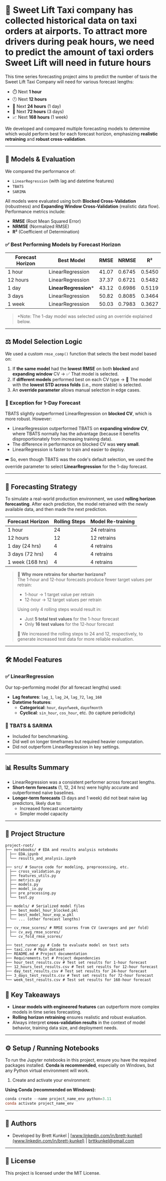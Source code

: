 # 🚕 Sweet Lift Taxi company has collected historical data on taxi orders at airports. To attract more drivers during peak hours, we need to predict the amount of taxi orders Sweet Lift will need in future hours


This time series forecasting project aims to predict the number of taxis the Sweet Lift Taxi Company will need for various forecast lengths:

- ⏱️ Next **1 hour**
- 🕛 Next **12 hours**
- 📆 Next **24 hours** (1 day)
- 📅 Next **72 hours** (3 days)
- 📈 Next **168 hours** (1 week)

We developed and compared multiple forecasting models to determine which would perform best for each forecast horizon, emphasizing **realistic retraining** and **robust cross-validation**.

---

## 🔧 Models & Evaluation

We compared the performance of:

- `LinearRegression` (with lag and datetime features)
- `TBATS` 
- `SARIMA`

All models were evaluated using both **Blocked Cross-Validation** (robustness) and **Expanding Window Cross-Validation** (realistic data flow). Performance metrics include:

- **RMSE** (Root Mean Squared Error)
- **NRMSE** (Normalized RMSE)
- **R²** (Coefficient of Determination)

### ✅ Best Performing Models by Forecast Horizon

| Forecast Horizon | Best Model         | RMSE    | NRMSE   | R²      |
|------------------|--------------------|---------|---------|---------|
| 1 hour           | LinearRegression   | 41.07   | 0.6745  | 0.5450  |
| 12 hours         | LinearRegression   | 37.37   | 0.6721  | 0.5482  |
| 1 day            | **LinearRegression*** | 43.12   | 0.6986  | 0.5119  |
| 3 days           | LinearRegression   | 50.82   | 0.8085  | 0.3464  |
| 1 week           | LinearRegression   | 50.03   | 0.7983  | 0.3627  |

> \*Note: The 1-day model was selected using an override explained below.

---

## ⚖️ Model Selection Logic

We used a custom `rmse_comp()` function that selects the best model based on:

1. If **the same model** had the **lowest RMSE** on both **blocked** and **expanding window** CV → ✅ That model is selected.
2. If **different models** performed best on each CV type → 🔁 The model with the **lowest STD across folds** (i.e., more stable) is selected.
3. An **override parameter** allows manual selection in edge cases.

### 🔄 Exception for 1-Day Forecast

TBATS slightly outperformed LinearRegression on **blocked CV**, which is more robust. However:

- LinearRegression outperformed TBATS on **expanding window CV**, where TBATS normally has the advantage (because it benefits disproportionately from increasing training data).
- The difference in performance on blocked CV was **very small**.
- LinearRegression is faster to train and easier to deploy.

➡️ So, even though TBATS was the code's default selection, we used the override parameter to select **LinearRegression** for the 1-day forecast.

---

## 🔁 Forecasting Strategy

To simulate a real-world production environment, we used **rolling horizon forecasting**. After each prediction, the model retrained with the newly available data, and then made the next prediction.

| Forecast Horizon | Rolling Steps | Model Re-training |
|------------------|---------------|--------------------|
| 1 hour           | 24            | 24 retrains        |
| 12 hours         | 12            | 12 retrains        |
| 1 day (24 hrs)   | 4             | 4 retrains         |
| 3 days (72 hrs)  | 4             | 4 retrains         |
| 1 week (168 hrs) | 4             | 4 retrains         |

> 📌 **Why more retrains for shorter horizons?**  
> The 1-hour and 12-hour forecasts produce fewer target values per retrain:
>
> - 1-hour → 1 target value per retrain  
> - 12-hour → 12 target values per retrain
>
> Using only 4 rolling steps would result in:
> - Just **5 total test values** for the 1-hour forecast
> - Only **16 test values** for the 12-hour forecast  
>
> 🔁 We increased the rolling steps to 24 and 12, respectively, to generate increased test data for more reliable evaluation.

---

## 🛠️ Model Features

### ✅ LinearRegression

Our top-performing model (for all forecast lengths) used:

- **Lag features**: `lag_1`, `lag_24`, `lag_72`, `lag_168`
- **Datetime features**:
  - **Categorical**: `hour`, `dayofweek`, `dayofmonth`
  - **Cyclical**: `sin_hour`, `cos_hour`, etc. (to capture periodicity)

### 🧠 TBATS & SARIMA

- Included for benchmarking.
- Did well on longer timeframes but required heavier computation.
- Did not outperform LinearRegression in key settings.

---

## 📊 Results Summary

- LinearRegression was a consistent performer across forecast lengths.
- **Short-term forecasts** (1, 12, 24 hrs) were highly accurate and outperformed naive baselines.
- **Longer-term forecasts** (3 days and 1 week) did not beat naive lag predictors, likely due to:
  - Increased forecast uncertainty
  - Simpler model capacity

---

## 📁 Project Structure
```
project-root/
├── notebooks/ # EDA and results analysis notebooks
│ ├── EDA.ipynb
│ └── results_and_analysis.ipynb
│
├── src/ # Source code for modeling, preprocessing, etc.
│ ├── cross_validation.py
│ ├── features_utils.py
│ ├── metrics.py
│ ├── models.py
│ ├── model_io.py
│ ├── pre_processing.py
│ └── test.py
│
├── models/ # Serialized model files
│ ├── best_model_hour_blocked.pkl
│ ├── best_model_hour_exp_w.pkl
│ └── ... (other forecast lengths)
│
├── cv_rmse_scores/ # RMSE scores from CV (averages and per fold)
│ ├── cv_avg_rmse_scores/
│ └── cv_fold_rmse_scores/
│
├── test_runner.py # Code to evaluate model on test sets
├── taxi.csv # Main dataset
├── README.md # Project documentation
├── Requirements.txt # Project dependencies
├── hour_test_results.csv # Test set results for 1-hour forecast
├── 12_hours_test_results.csv # Test set results for 12-hour forecast
├── day_test_results.csv # Test set results for 24-hour forecast
├── 3_days_test_results.csv # Test set results for 72-hour forecast
└── week_test_results.csv # Test set results for 168-hour forecast
```

## 🧠 Key Takeaways

- **Linear models with engineered features** can outperform more complex models in time series forecasting.
- **Rolling horizon retraining** ensures realistic and robust evaluation.
- Always interpret **cross-validation results** in the context of model behavior, training data size, and deployment needs.

---

## ⚙️ Setup / Running Notebooks

To run the Jupyter notebooks in this project, ensure you have the required packages installed. **Conda is recommended**, especially on Windows, but any Python virtual environment will work.

1. Create and activate your environment:

**Using Conda (recommended on Windows):**
```powershell
conda create --name project_name_env python=3.11
conda activate project_name_env
```

---

## 🧠 Authors

- Developed by Brett Kunkel | [www.linkedin.com/in/brett-kunkel](www.linkedin.com/in/brett-kunkel) | brttkunkel@gmail.com

---

## 📜 License

This project is licensed under the MIT License.